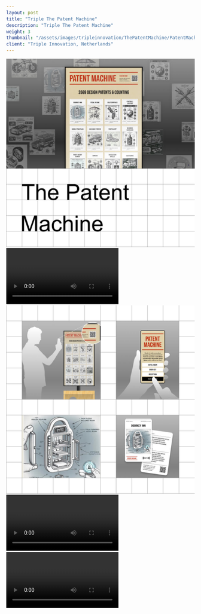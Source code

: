 ```yaml
---
layout: post
title: "Triple The Patent Machine"
description: "Triple The Patent Machine"
weight: 3
thumbnail: "/assets/images/tripleinnovation/ThePatentMachine/PatentMachine_1.jpg"
client: "Triple Innovation, Netherlands"
---
```


<!-- ThePatentMachine -->
<div class="image-wrapper">
  <img src="/assets/images/tripleinnovation/ThePatentMachine/PatentMachine_1_1080.jpg" alt="The Patent Machine Image 1">
</div>

<div class="video-wrapper">
  <video class="plyr" controls crossorigin playsinline>
    <source src="/assets/images/tripleinnovation/ThePatentMachine/PatentMachine_2_1080.mp4" type="video/mp4">
  </video>
</div>

<div class="image-wrapper">
  <img src="/assets/images/tripleinnovation/ThePatentMachine/PatentMachine_3_1080.jpg" alt="The Patent Machine Image 2">
</div>

<div class="video-wrapper">
  <video class="plyr" controls crossorigin playsinline>
    <source src="/assets/images/tripleinnovation/ThePatentMachine/PatentMachine_4_1080.mp4" type="video/mp4">
  </video>
</div>

<div class="video-wrapper">
  <video class="plyr" controls crossorigin playsinline>
    <source src="/assets/images/tripleinnovation/ThePatentMachine/PatentMachine_5_1080.mp4" type="video/mp4">
  </video>
</div>